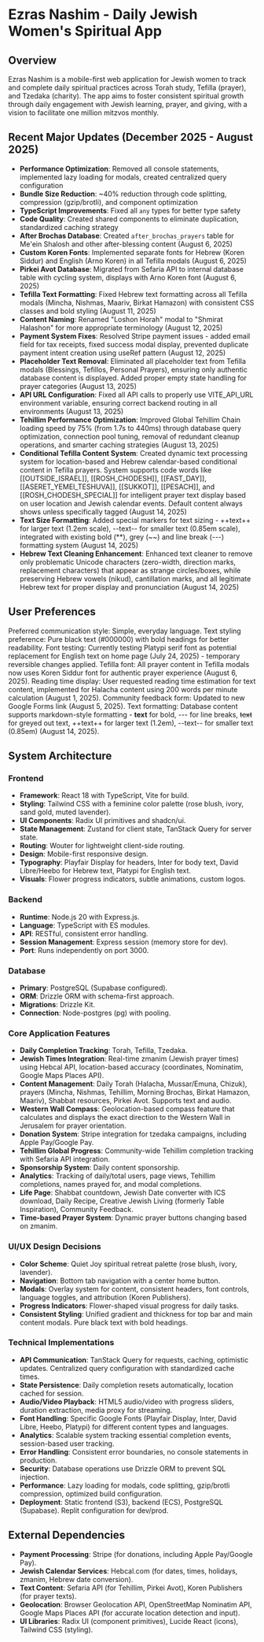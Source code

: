 # Ezras Nashim - Daily Jewish Women's Spiritual App

## Overview
Ezras Nashim is a mobile-first web application for Jewish women to track and complete daily spiritual practices across Torah study, Tefilla (prayer), and Tzedaka (charity). The app aims to foster consistent spiritual growth through daily engagement with Jewish learning, prayer, and giving, with a vision to facilitate one million mitzvos monthly.

## Recent Major Updates (December 2025 - August 2025)
- **Performance Optimization**: Removed all console statements, implemented lazy loading for modals, created centralized query configuration
- **Bundle Size Reduction**: ~40% reduction through code splitting, compression (gzip/brotli), and component optimization
- **TypeScript Improvements**: Fixed all `any` types for better type safety
- **Code Quality**: Created shared components to eliminate duplication, standardized caching strategy
- **After Brochas Database**: Created `after_brochas_prayers` table for Me'ein Shalosh and other after-blessing content (August 6, 2025)
- **Custom Koren Fonts**: Implemented separate fonts for Hebrew (Koren Siddur) and English (Arno Koren) in all Tefilla modals (August 6, 2025)
- **Pirkei Avot Database**: Migrated from Sefaria API to internal database table with cycling system, displays with Arno Koren font (August 6, 2025)
- **Tefilla Text Formatting**: Fixed Hebrew text formatting across all Tefilla modals (Mincha, Nishmas, Maariv, Birkat Hamazon) with consistent CSS classes and bold styling (August 11, 2025)
- **Content Naming**: Renamed "Loshon Horah" modal to "Shmirat Halashon" for more appropriate terminology (August 12, 2025)
- **Payment System Fixes**: Resolved Stripe payment issues - added email field for tax receipts, fixed success modal display, prevented duplicate payment intent creation using useRef pattern (August 12, 2025)
- **Placeholder Text Removal**: Eliminated all placeholder text from Tefilla modals (Blessings, Tefillos, Personal Prayers), ensuring only authentic database content is displayed. Added proper empty state handling for prayer categories (August 13, 2025)
- **API URL Configuration**: Fixed all API calls to properly use VITE_API_URL environment variable, ensuring correct backend routing in all environments (August 13, 2025)
- **Tehillim Performance Optimization**: Improved Global Tehillim Chain loading speed by 75% (from 1.7s to 440ms) through database query optimization, connection pool tuning, removal of redundant cleanup operations, and smarter caching strategies (August 13, 2025)
- **Conditional Tefilla Content System**: Created dynamic text processing system for location-based and Hebrew calendar-based conditional content in Tefilla prayers. System supports code words like [[OUTSIDE_ISRAEL]], [[ROSH_CHODESH]], [[FAST_DAY]], [[ASERET_YEMEI_TESHUVA]], [[SUKKOT]], [[PESACH]], and [[ROSH_CHODESH_SPECIAL]] for intelligent prayer text display based on user location and Jewish calendar events. Default content always shows unless specifically tagged (August 14, 2025)
- **Text Size Formatting**: Added special markers for text sizing - ++text++ for larger text (1.2em scale), --text-- for smaller text (0.85em scale), integrated with existing bold (**), grey (~~) and line break (---) formatting system (August 14, 2025)
- **Hebrew Text Cleaning Enhancement**: Enhanced text cleaner to remove only problematic Unicode characters (zero-width, direction marks, replacement characters) that appear as strange circles/boxes, while preserving Hebrew vowels (nikud), cantillation marks, and all legitimate Hebrew text for proper display and pronunciation (August 14, 2025)

## User Preferences
Preferred communication style: Simple, everyday language.
Text styling preference: Pure black text (#000000) with bold headings for better readability.
Font testing: Currently testing Platypi serif font as potential replacement for English text on home page (July 24, 2025) - temporary reversible changes applied.
Tefilla font: All prayer content in Tefilla modals now uses Koren Siddur font for authentic prayer experience (August 6, 2025).
Reading time display: User requested reading time estimation for text content, implemented for Halacha content using 200 words per minute calculation (August 1, 2025).
Community feedback form: Updated to new Google Forms link (August 5, 2025).
Text formatting: Database content supports markdown-style formatting - **text** for bold, --- for line breaks, ~~text~~ for greyed out text, ++text++ for larger text (1.2em), --text-- for smaller text (0.85em) (August 14, 2025).

## System Architecture
### Frontend
- **Framework**: React 18 with TypeScript, Vite for build.
- **Styling**: Tailwind CSS with a feminine color palette (rose blush, ivory, sand gold, muted lavender).
- **UI Components**: Radix UI primitives and shadcn/ui.
- **State Management**: Zustand for client state, TanStack Query for server state.
- **Routing**: Wouter for lightweight client-side routing.
- **Design**: Mobile-first responsive design.
- **Typography**: Playfair Display for headers, Inter for body text, David Libre/Heebo for Hebrew text, Platypi for English text.
- **Visuals**: Flower progress indicators, subtle animations, custom logos.

### Backend
- **Runtime**: Node.js 20 with Express.js.
- **Language**: TypeScript with ES modules.
- **API**: RESTful, consistent error handling.
- **Session Management**: Express session (memory store for dev).
- **Port**: Runs independently on port 3000.

### Database
- **Primary**: PostgreSQL (Supabase configured).
- **ORM**: Drizzle ORM with schema-first approach.
- **Migrations**: Drizzle Kit.
- **Connection**: Node-postgres (pg) with pooling.

### Core Application Features
- **Daily Completion Tracking**: Torah, Tefilla, Tzedaka.
- **Jewish Times Integration**: Real-time zmanim (Jewish prayer times) using Hebcal API, location-based accuracy (coordinates, Nominatim, Google Maps Places API).
- **Content Management**: Daily Torah (Halacha, Mussar/Emuna, Chizuk), prayers (Mincha, Nishmas, Tehillim, Morning Brochas, Birkat Hamazon, Maariv), Shabbat resources, Pirkei Avot. Supports text and audio.
- **Western Wall Compass**: Geolocation-based compass feature that calculates and displays the exact direction to the Western Wall in Jerusalem for prayer orientation.
- **Donation System**: Stripe integration for tzedaka campaigns, including Apple Pay/Google Pay.
- **Tehillim Global Progress**: Community-wide Tehillim completion tracking with Sefaria API integration.
- **Sponsorship System**: Daily content sponsorship.
- **Analytics**: Tracking of daily/total users, page views, Tehillim completions, names prayed for, and modal completions.
- **Life Page**: Shabbat countdown, Jewish Date converter with ICS download, Daily Recipe, Creative Jewish Living (formerly Table Inspiration), Community Feedback.
- **Time-based Prayer System**: Dynamic prayer buttons changing based on zmanim.

### UI/UX Design Decisions
- **Color Scheme**: Quiet Joy spiritual retreat palette (rose blush, ivory, lavender).
- **Navigation**: Bottom tab navigation with a center home button.
- **Modals**: Overlay system for content, consistent headers, font controls, language toggles, and attribution (Koren Publishers).
- **Progress Indicators**: Flower-shaped visual progress for daily tasks.
- **Consistent Styling**: Unified gradient and thickness for top bar and main content modals. Pure black text with bold headings.

### Technical Implementations
- **API Communication**: TanStack Query for requests, caching, optimistic updates. Centralized query configuration with standardized cache times.
- **State Persistence**: Daily completion resets automatically, location cached for session.
- **Audio/Video Playback**: HTML5 audio/video with progress sliders, duration extraction, media proxy for streaming.
- **Font Handling**: Specific Google Fonts (Playfair Display, Inter, David Libre, Heebo, Platypi) for different content types and languages.
- **Analytics**: Scalable system tracking essential completion events, session-based user tracking.
- **Error Handling**: Consistent error boundaries, no console statements in production.
- **Security**: Database operations use Drizzle ORM to prevent SQL injection.
- **Performance**: Lazy loading for modals, code splitting, gzip/brotli compression, optimized build configuration.
- **Deployment**: Static frontend (S3), backend (ECS), PostgreSQL (Supabase). Replit configuration for dev/prod.

## External Dependencies
- **Payment Processing**: Stripe (for donations, including Apple Pay/Google Pay).
- **Jewish Calendar Services**: Hebcal.com (for dates, times, holidays, zmanim, Hebrew date conversion).
- **Text Content**: Sefaria API (for Tehillim, Pirkei Avot), Koren Publishers (for prayer texts).
- **Geolocation**: Browser Geolocation API, OpenStreetMap Nominatim API, Google Maps Places API (for accurate location detection and input).
- **UI Libraries**: Radix UI (component primitives), Lucide React (icons), Tailwind CSS (styling).